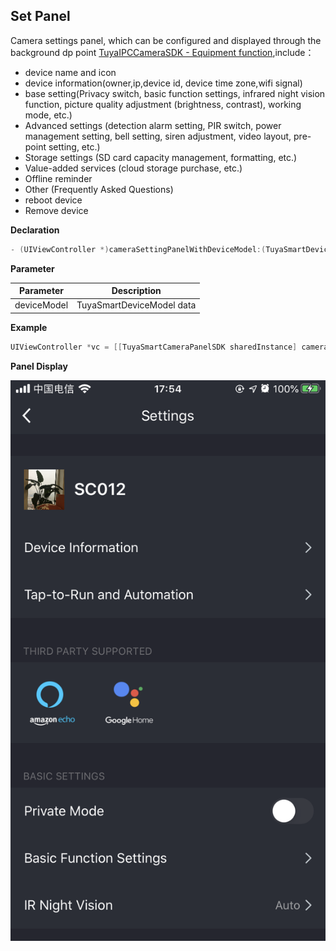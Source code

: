 ## Set Panel

Camera settings panel, which can be configured and displayed through the background dp point [TuyaIPCCameraSDK - Equipment function](https://tuyainc.github.io/tuyasmart_camera_ios_sdk_doc/en/resource/camera_device_points),include：

- device name and icon
- device information(owner,ip,device id, device time zone,wifi signal)
- base setting(Privacy switch, basic function settings, infrared night vision function, picture quality adjustment (brightness, contrast), working mode, etc.)
- Advanced settings (detection alarm setting, PIR switch, power management setting, bell setting, siren adjustment, video layout, pre-point setting, etc.)
- Storage settings (SD card capacity management, formatting, etc.)
- Value-added services (cloud storage purchase, etc.)
- Offline reminder
- Other (Frequently Asked Questions)
- reboot device
- Remove device


**Declaration**

```objective-c
- (UIViewController *)cameraSettingPanelWithDeviceModel:(TuyaSmartDeviceModel *)deviceModel;
```

**Parameter**

| Parameter   | Description               |
| ---------- | ------------------------ |
| deviceModel | TuyaSmartDeviceModel data |

**Example**

```objective-c
UIViewController *vc = [[TuyaSmartCameraPanelSDK sharedInstance] cameraSettingPanelWithDeviceModel:deviceModel]
```

**Panel Display**

![面板示意图](./images/camera_panel_set.PNG)